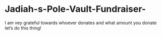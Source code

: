 # Jadiah-s-Pole-Vault-Fundraiser-
I am vey grateful towards whoever donates and what amount you donate let’s do this thing!
